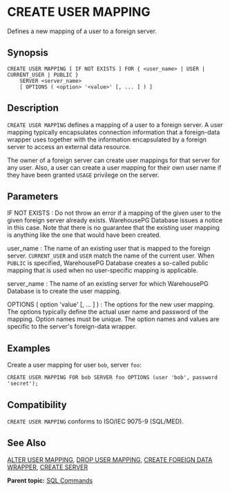 # CREATE USER MAPPING 

Defines a new mapping of a user to a foreign server.

## <a id="section2"></a>Synopsis 

``` {#sql_command_synopsis}
CREATE USER MAPPING [ IF NOT EXISTS ] FOR { <user_name> | USER | CURRENT_USER | PUBLIC }
    SERVER <server_name>
    [ OPTIONS ( <option> '<value>' [, ... ] ) ]
```

## <a id="section3"></a>Description 

`CREATE USER MAPPING` defines a mapping of a user to a foreign server. A user mapping typically encapsulates connection information that a foreign-data wrapper uses together with the information encapsulated by a foreign server to access an external data resource.

The owner of a foreign server can create user mappings for that server for any user. Also, a user can create a user mapping for their own user name if they have been granted `USAGE` privilege on the server.

## <a id="section4"></a>Parameters 

IF NOT EXISTS
:   Do not throw an error if a mapping of the given user to the given foreign server already exists. WarehousePG Database issues a notice in this case. Note that there is no guarantee that the existing user mapping is anything like the one that would have been created.

user\_name
:   The name of an existing user that is mapped to the foreign server. `CURRENT_USER` and `USER` match the name of the current user. When `PUBLIC` is specified, WarehousePG Database creates a so-called public mapping that is used when no user-specific mapping is applicable.

server\_name
:   The name of an existing server for which WarehousePG Database is to create the user mapping.

OPTIONS \( option 'value' \[, ... \] \)
:   The options for the new user mapping. The options typically define the actual user name and password of the mapping. Option names must be unique. The option names and values are specific to the server's foreign-data wrapper.

## <a id="section6"></a>Examples 

Create a user mapping for user `bob`, server `foo`:

```
CREATE USER MAPPING FOR bob SERVER foo OPTIONS (user 'bob', password 'secret');
```

## <a id="section7"></a>Compatibility 

`CREATE USER MAPPING` conforms to ISO/IEC 9075-9 \(SQL/MED\).

## <a id="section8"></a>See Also 

[ALTER USER MAPPING](ALTER_USER_MAPPING.html), [DROP USER MAPPING](DROP_USER_MAPPING.html), [CREATE FOREIGN DATA WRAPPER](CREATE_FOREIGN_DATA_WRAPPER.html), [CREATE SERVER](CREATE_SERVER.html)

**Parent topic:** [SQL Commands](../sql_commands/sql_ref.html)

